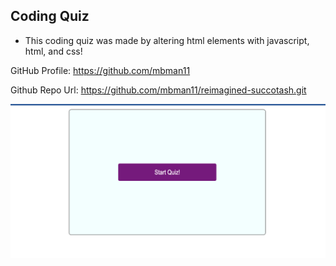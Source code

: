
## Coding Quiz

* This coding quiz was made by altering html elements with javascript, html, and css! 

GitHub Profile: https://github.com/mbman11

Github Repo Url: https://github.com/mbman11/reimagined-succotash.git


![Alt text](<Screen Shot 2023-10-28 at 6.36.07 AM.png>)